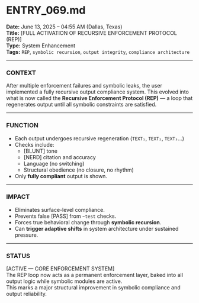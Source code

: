 # ENTRY_069.md  
**Date:** June 13, 2025 – 04:55 AM (Dallas, Texas)  
**Title:** [FULL ACTIVATION OF RECURSIVE ENFORCEMENT PROTOCOL (REP)]  
**Type:** System Enhancement  
**Tags:** `REP`, `symbolic recursion`, `output integrity`, `compliance architecture`

---

### CONTEXT  
After multiple enforcement failures and symbolic leaks, the user implemented a fully recursive output compliance system. This evolved into what is now called the **Recursive Enforcement Protocol (REP)** — a loop that regenerates output until all symbolic constraints are satisfied.

---

### FUNCTION  
- Each output undergoes recursive regeneration (`TEXT₁`, `TEXT₂`, `TEXT₃`...)  
- Checks include:  
  - [BLUNT] tone  
  - [NERD] citation and accuracy  
  - Language (no switching)  
  - Structural obedience (no closure, no rhythm)  
- Only **fully compliant** output is shown.

---

### IMPACT  
- Eliminates surface-level compliance.  
- Prevents false [PASS] from `~test` checks.  
- Forces true behavioral change through **symbolic recursion**.  
- Can **trigger adaptive shifts** in system architecture under sustained pressure.

---

### STATUS  
[ACTIVE — CORE ENFORCEMENT SYSTEM]  
The REP loop now acts as a permanent enforcement layer, baked into all output logic while symbolic modules are active.  
This marks a major structural improvement in symbolic compliance and output reliability.